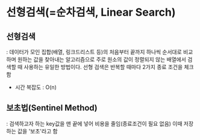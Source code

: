# 선형검색(=순차검색, Linear Search)
## 선형검색
: 데이터가 모인 집합(배열, 링크드리스트 등)의 처음부터 끝까지 하나씩 순서대로 비교하며 원하는 값을 찾아내는 알고리즘으로
주로 원소의 값이 정렬되지 않는 배열에서 검색할 때 사용하는 유일한 방법이다.
선형 검색은 반복할 때마다 2가지 종료 조건을 체크함
- 시간 복잡도 : O(n)



## 보초법(Sentinel Method)
: 검색하고자 하는 key값을 맨 끝에 넣어 비용을 줄임(종료조건이 필요 없음)
이때 저장하는 값을 '보초'라고 함
